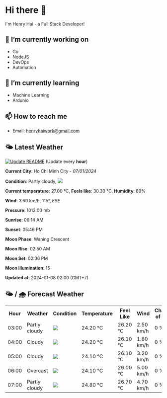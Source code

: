 # Hi there 👋

I'm Henry Hai - a Full Stack Developer!

## 🔭 I’m currently working on

- Go
- NodeJS
- DevOps
- Automation

## 🌱 I’m currently learning

- Machine Learning
- Ardunio

## 📫 How to reach me

- Email: <henryhaiwork@gmail.com>

## 🌤️ Latest Weather
[![Update README](https://github.com/henry0hai/henry0hai/actions/workflows/udpateReadme.yml/badge.svg)](https://github.com/henry0hai/henry0hai/actions/workflows/udpateReadme.yml)
(Update every **hour**)
<!-- CURRENT_WEATHER:START -->
**Current City**: Ho Chi Minh City - *07/01/2024*

**Condition**: Partly cloudy, <img src="https://cdn.weatherapi.com/weather/64x64/night/116.png"/>

**Current temperature**: 27.00 °C, **Feels like**: 30.30 °C, **Humidity**: 89%

**Wind**: 3.60 km/h, 115°, *ESE*

**Pressure**: 1012.00 mb

**Sunrise**: 06:14 AM

**Sunset**: 05:46 PM

**Moon Phase**: Waning Crescent

**Moon Rise**: 02:50 AM

**Moon Set**: 02:36 PM

**Moon Illumination**: 15

**Updated at**: 2024-01-08 02:00 (GMT+7)<!-- CURRENT_WEATHER:END -->

## 🌤️ / 🌧️ Forecast Weather
<!-- FORECAST_WEATHER:START -->
<table>
		<tr>
			<th>Hour</th>
			<th>Weather</th>
			<th>Condition</th>
			<th>Temperature</th>
			<th>Feel Like</th>
			<th>Wind</th>
			<th>Chance of Rain</th>
		</tr>
				<tr>
					<td>03:00</td>
					<td>Partly cloudy</td>
					<td><img src='https://cdn.weatherapi.com/weather/64x64/night/116.png'/></td>
					<td>24.20 °C</td>
					<td>26.20 °C</td>
					<td>2.50 km/h</td>
					<td>0 %</td>
				</tr>
				<tr>
					<td>04:00</td>
					<td>Cloudy</td>
					<td><img src='https://cdn.weatherapi.com/weather/64x64/night/119.png'/></td>
					<td>24.20 °C</td>
					<td>26.10 °C</td>
					<td>1.80 km/h</td>
					<td>0 %</td>
				</tr>
				<tr>
					<td>05:00</td>
					<td>Cloudy</td>
					<td><img src='https://cdn.weatherapi.com/weather/64x64/night/119.png'/></td>
					<td>24.10 °C</td>
					<td>26.10 °C</td>
					<td>3.20 km/h</td>
					<td>0 %</td>
				</tr>
				<tr>
					<td>06:00</td>
					<td>Overcast</td>
					<td><img src='https://cdn.weatherapi.com/weather/64x64/night/122.png'/></td>
					<td>24.10 °C</td>
					<td>26.00 °C</td>
					<td>5.00 km/h</td>
					<td>0 %</td>
				</tr>
				<tr>
					<td>07:00</td>
					<td>Partly cloudy</td>
					<td><img src='https://cdn.weatherapi.com/weather/64x64/day/116.png'/></td>
					<td>24.80 °C</td>
					<td>26.70 °C</td>
					<td>4.70 km/h</td>
					<td>0 %</td>
				</tr>
</table>
<!-- FORECAST_WEATHER:END -->
